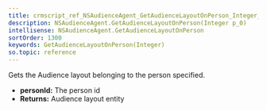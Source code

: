 ```yaml
---
title: crmscript_ref_NSAudienceAgent_GetAudienceLayoutOnPerson_Integer_p_0
description: NSAudienceAgent.GetAudienceLayoutOnPerson(Integer p_0)
intellisense: NSAudienceAgent.GetAudienceLayoutOnPerson
sortOrder: 1300
keywords: GetAudienceLayoutOnPerson(Integer)
so.topic: reference
---
```



Gets the Audience layout belonging to the person specified.



* **personId:** The person id
* **Returns:** Audience layout entity


